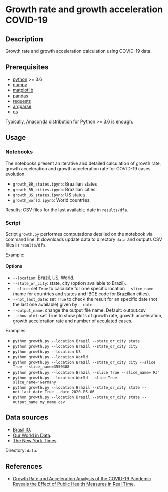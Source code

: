 # Growth rate and growth acceleration COVID-19

## Description

Growth rate and growth acceleration calculation using COVID-19 data.

## Prerequisites
- [python](https://www.python.org/) >= 3.6
- [numpy](https://www.numpy.org/)
- [matplotlib](https://matplotlib.org/)
- [pandas](https://pandas.pydata.org/)
- [requests](https://pypi.org/project/requests/)
- [argparse](https://docs.python.org/3/howto/argparse.html)
- [os](https://docs.python.org/3/library/os.html)

Typically, [Anaconda](https://www.anaconda.com/distribution/) distribution for Python >= 3.6 is enough. 

## Usage

### Notebooks

The notebooks present an iterative and detailed calculation of growth rate, growth acceleration and growth acceleration rate for COVID-19 cases evolution.

- `growth_BR_states.ipynb`: Brazilian states
- `growth_BR_cities.ipynb`: Brazilian cities
- `growth_US_states.ipynb`: US states
- `growth_world.ipynb`: World countries.

Results: CSV files for the last available date in `results/dfs`.


### Script

Script `growth.py` performes computations detailed on the notebook via command line. It downloads update data to directory `data` and outputs CSV files in `results/dfs`.

Example: 

#### Options

- `--location`: Brazil, US, World.
- `--state_or_city`: state, city (option available to Brazil).
- `--slice`: set `True` to calculate for one specific location `--slice_name` (name for countries and states and IBGE code for Brazilian cities).
- `--not_last_date`: set `True` to check the result for an specific date (not the last one available) given by `--date`.
- `--output_name`: change the output file name. Default: output.csv
- `--show_plot`: set True to show plots of growth rate, growth acceleration, growth acceleration rate and number of acculated cases.

Examples: 
- `python growth.py --location Brazil --state_or_city state`
- `python growth.py --location Brazil --state_or_city city`
- `python growth.py --location US`
- `python growth.py --location World`
- `python growth.py --location Brazil --state_or_city city --slice True --slice_name=3550308` 
- `python growth.py --location Brazil --slice True --slice_name='RJ'`
- `python growth.py --location World --slice True --slice_name='Germany'`
- `python growth.py --location Brazil --state_or_city state --not_last_date True --date 2020-05-06`
- `python growth.py --location Brazil --state_or_city state --output_name my_name.csv`



## Data sources
- [Brasil.IO](https://brasil.io/dataset/covid19/caso).
- [Our World in Data](https://ourworldindata.org/coronavirus).
- [The New York Times](https://github.com/nytimes/covid-19-data).

Directory: `data`.

## References
- [Growth Rate and Acceleration Analysis of the COVID-19 Pandemic Reveals the Effect of Public Health Measures in Real Time](https://www.frontiersin.org/articles/10.3389/fmed.2020.00247/full#h6).
